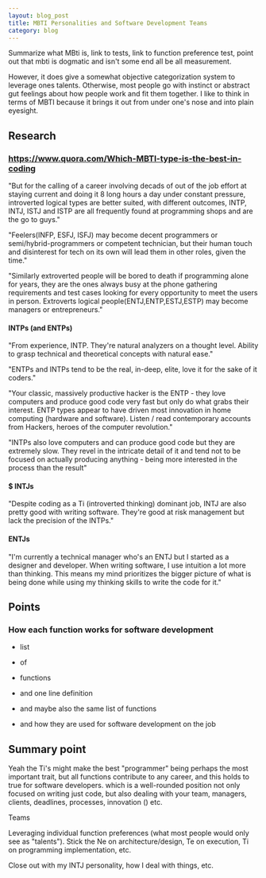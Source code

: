 ```yaml
---
layout: blog_post
title: MBTI Personalities and Software Development Teams
category: blog
---
```


Summarize what MBti is, link to tests, link to function preference test, point out that mbti is dogmatic and isn't some end all be all measurement.

However, it does give a somewhat objective categorization system to leverage ones talents. Otherwise, most people go with instinct or abstract gut feelings about how people work and fit them together. I like to think in terms of MBTI because it brings it out from under one's nose and into plain eyesight.

## Research

### https://www.quora.com/Which-MBTI-type-is-the-best-in-coding

"But for the calling of a career involving decads of out of the job effort at staying current and doing it 8 long hours a day under constant pressure, introverted logical types are better suited, with different outcomes, INTP, INTJ, ISTJ and ISTP are all frequently found at programming shops and are the go to guys."

"Feelers(INFP, ESFJ, ISFJ) may become decent programmers or semi/hybrid-programmers or competent technician, but their human touch and disinterest for tech on its own will lead them in other roles, given the time."

"Similarly extroverted people will be bored to death if programming alone for years, they are the ones always busy at the phone gathering requirements and test cases looking for every opportunity to meet the users in person. Extroverts logical people(ENTJ,ENTP,ESTJ,ESTP) may become managers or entrepreneurs."

#### INTPs (and ENTPs)

"From experience, INTP. They're natural analyzers on a thought level. Ability to grasp technical and theoretical concepts with natural ease."

"ENTPs and INTPs tend to be the real, in-deep, elite, love it for the sake of it coders."

"Your classic, massively productive hacker is the ENTP - they love computers and produce good code very fast but only do what grabs their interest. ENTP types appear to have driven most innovation in home computing (hardware and software). Listen / read contemporary accounts from Hackers, heroes of the computer revolution."

"INTPs also love computers and can produce good code but they are extremely slow. They revel in the intricate detail of it and tend not to be focused on actually producing anything - being more interested in the process than the result"

#### $ INTJs

"Despite coding as a Ti (introverted thinking) dominant job, INTJ are also pretty good with writing software. They're good at risk management but lack the precision of the INTPs."

#### ENTJs

"I'm currently a technical manager who's an ENTJ but I started as a designer and developer. When writing software, I use intuition a lot more than thinking. This means my mind prioritizes the bigger picture of what is being done while using my thinking skills to write the code for it."

## Points

### How each function works for software development

- list
- of
- functions
- and one line definition

- and maybe also the same list of functions
- and how they are used for software development on the job


## Summary point

Yeah the Ti's might make the best "programmer" being perhaps the most important trait, but all functions contribute to any career, and this holds to true for software developers.  which is a well-rounded position not only focused on writing just code, but also dealing with your team, managers, clients, deadlines, processes, innovation () etc.

Teams

Leveraging individual function preferences (what most people would only see as "talents"). Stick the Ne on architecture/design, Te on execution, Ti on programming implementation, etc.

Close out with my INTJ personality, how I deal with things, etc.